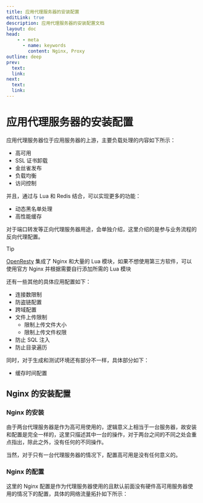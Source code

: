 ```yaml
---
title: 应用代理服务器的安装配置
editLink: true
description: 应用代理服务器的安装配置文档
layout: doc
head:
    - - meta
      - name: keywords
        content: Nginx, Proxy
outline: deep
prev:
  text:
  link:
next:
  text:
  link:
---
```


# 应用代理服务器的安装配置

应用代理服务器位于应用服务器的上游，主要负载处理的内容如下所示：

- 高可用
- SSL 证书卸载
- 金丝雀发布
- 负载均衡
- 访问控制

并且，通过与 Lua 和 Redis 结合，可以实现更多的功能：

- 动态黑名单处理
- 高性能缓存

对于端口转发等正向代理服务器用途，会单独介绍，这里介绍的是参与业务流程的反向代理配置。

> [!TIP]
> [OpenResty](https://openresty.org/cn/) 集成了 Nginx 和大量的 Lua 模块，如果不想使用第三方软件，可以使用官方 Nginx 并根据需要自行添加所需的 Lua 模块

还有一些其他的具体应用配置如下：

- 连接数限制
- 防盗链配置
- 跨域配置
- 文件上传限制
  - 限制上传文件大小
  - 限制上传文件权限
- 防止 SQL 注入
- 防止目录遍历

同时，对于生成和测试环境还有部分不一样，具体部分如下：

- 缓存时间配置

## Nginx 的安装配置

### Nginx 的安装

由于两台代理服务器是作为高可用使用的，逻辑意义上相当于一台服务器，故安装和配置是完全一样的，这里只描述其中一台的操作，对于两台之间的不同之处会重点指出，除此之外，没有任何的不同操作。

当然，对于只有一台代理服务器的情况下，配置高可用是没有任何意义的。

### Nginx 的配置

这里的 Nginx 配置是作为代理服务器使用的且默认前面没有硬件高可用服务器使用的情况下的配置，具体的网络流量拓扑如下所示：
